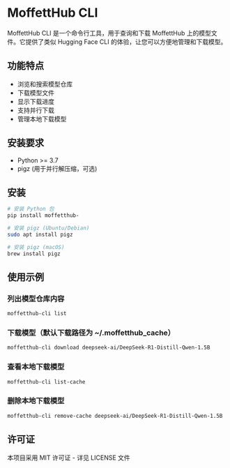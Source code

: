 # MoffettHub CLI

MoffettHub CLI 是一个命令行工具，用于查询和下载 MoffettHub 上的模型文件。它提供了类似 Hugging Face CLI 的体验，让您可以方便地管理和下载模型。

## 功能特点

- 浏览和搜索模型仓库
- 下载模型文件
- 显示下载进度
- 支持并行下载
- 管理本地下载模型

## 安装要求

- Python >= 3.7
- pigz (用于并行解压缩，可选)

## 安装

```bash
# 安装 Python 包
pip install moffetthub-

# 安装 pigz (Ubuntu/Debian)
sudo apt install pigz

# 安装 pigz (macOS)
brew install pigz
```

## 使用示例

### 列出模型仓库内容

```bash
moffetthub-cli list
```

### 下载模型（默认下载路径为 ~/.moffetthub_cache）

```bash
moffetthub-cli download deepseek-ai/DeepSeek-R1-Distill-Qwen-1.5B
```

### 查看本地下载模型

```bash
moffetthub-cli list-cache
```

### 删除本地下载模型

```bash
moffetthub-cli remove-cache deepseek-ai/DeepSeek-R1-Distill-Qwen-1.5B
```

## 许可证

本项目采用 MIT 许可证 - 详见 LICENSE 文件

